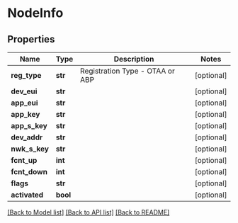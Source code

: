 # NodeInfo

## Properties
Name | Type | Description | Notes
------------ | ------------- | ------------- | -------------
**reg_type** | **str** | Registration Type - OTAA or ABP | [optional] 
**dev_eui** | **str** |  | [optional] 
**app_eui** | **str** |  | [optional] 
**app_key** | **str** |  | [optional] 
**app_s_key** | **str** |  | [optional] 
**dev_addr** | **str** |  | [optional] 
**nwk_s_key** | **str** |  | [optional] 
**fcnt_up** | **int** |  | [optional] 
**fcnt_down** | **int** |  | [optional] 
**flags** | **str** |  | [optional] 
**activated** | **bool** |  | [optional] 

[[Back to Model list]](../README.md#documentation-for-models) [[Back to API list]](../README.md#documentation-for-api-endpoints) [[Back to README]](../README.md)


